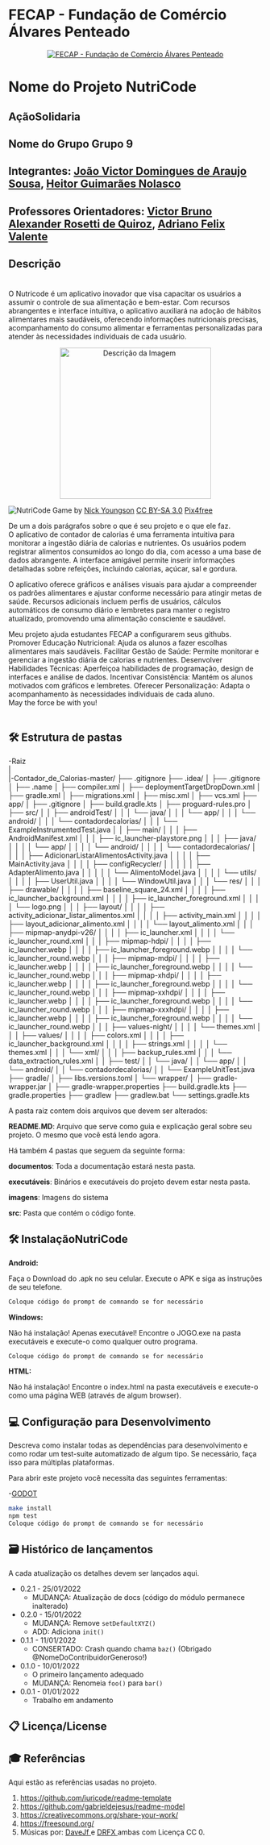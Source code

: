 # FECAP - Fundação de Comércio Álvares Penteado

<p align="center">
<a href= "https://www.fecap.br/"><img src="https://encrypted-tbn0.gstatic.com/images?q=tbn:ANd9GcRhZPrRa89Kma0ZZogxm0pi-tCn_TLKeHGVxywp-LXAFGR3B1DPouAJYHgKZGV0XTEf4AE&usqp=CAU" alt="FECAP - Fundação de Comércio Álvares Penteado" border="0"></a>
</p>

# Nome do Projeto NutriCode
##  AçãoSolidaria
## Nome do Grupo Grupo 9 

## Integrantes: <a href="">João Victor Domingues de Araujo Sousa</a>, <a href="">Heitor Guimarães Nolasco</a>


## Professores Orientadores: <a href="https://www.linkedin.com/in/victorbarq/">Victor Bruno Alexander Rosetti de Quiroz</a>, <a href="https://www.linkedin.com/in/adriano-valente-534576135/">Adriano Felix Valente</a>

## Descrição <p align="center">
  
<br>O Nutricode é um aplicativo inovador que visa capacitar os usuários a assumir o controle de sua alimentação e bem-estar. Com recursos abrangentes e interface intuitiva, o aplicativo auxiliará na adoção de hábitos alimentares mais saudáveis, oferecendo informações nutricionais precisas, acompanhamento do consumo alimentar e ferramentas personalizadas para atender às necessidades individuais de cada usuário.
<br>

<p align="center">
  <img src="" alt="Descrição da Imagem" width="300"/>
</p>
<img src="![alt text](Screenshot_20240524_173526.png) ![alt text](Screenshot_20240524_173320.png) ![alt text](Screenshot_20240524_173456.png)" alt="NutriCode" border="0">
  Game by <a href="http://www.nyphotographic.com/">Nick Youngson</a> <a rel="license" href="https://creativecommons.org/licenses/by-sa/3.0/">CC BY-SA 3.0</a> <a href="http://pix4free.org/">Pix4free</a>
</p>


De um a dois parágrafos sobre o que é seu projeto e o que ele faz.
<br>O aplicativo de contador de calorias é uma ferramenta intuitiva para monitorar a ingestão diária de calorias e nutrientes. Os usuários podem registrar alimentos consumidos ao longo do dia, com acesso a uma base de dados abrangente. A interface amigável permite inserir informações detalhadas sobre refeições, incluindo calorias, açúcar, sal e gordura.

O aplicativo oferece gráficos e análises visuais para ajudar a compreender os padrões alimentares e ajustar conforme necessário para atingir metas de saúde. Recursos adicionais incluem perfis de usuários, cálculos automáticos de consumo diário e lembretes para manter o registro atualizado, promovendo uma alimentação consciente e saudável.
<br>

Meu projeto ajuda estudantes FECAP a configurarem seus githubs.
<br>Promover Educação Nutricional: Ajuda os alunos a fazer escolhas alimentares mais saudáveis.
Facilitar Gestão de Saúde: Permite monitorar e gerenciar a ingestão diária de calorias e nutrientes.
Desenvolver Habilidades Técnicas: Aperfeiçoa habilidades de programação, design de interfaces e análise de dados.
Incentivar Consistência: Mantém os alunos motivados com gráficos e lembretes.
Oferecer Personalização: Adapta o acompanhamento às necessidades individuais de cada aluno.<br>
May the force be with you!
<br><br>

## 🛠 Estrutura de pastas

-Raiz<br>
|<br>
|-Contador_de_Calorias-master/
├── .gitignore
├── .idea/
│   ├── .gitignore
│   ├── .name
│   ├── compiler.xml
│   ├── deploymentTargetDropDown.xml
│   ├── gradle.xml
│   ├── migrations.xml
│   ├── misc.xml
│   ├── vcs.xml
├── app/
│   ├── .gitignore
│   ├── build.gradle.kts
│   ├── proguard-rules.pro
│   ├── src/
│   │   ├── androidTest/
│   │   │   └── java/
│   │   │       └── app/
│   │   │           └── android/
│   │   │               └── contadordecalorias/
│   │   │                   └── ExampleInstrumentedTest.java
│   │   ├── main/
│   │   │   ├── AndroidManifest.xml
│   │   │   ├── ic_launcher-playstore.png
│   │   │   ├── java/
│   │   │   │   └── app/
│   │   │   │       └── android/
│   │   │   │           └── contadordecalorias/
│   │   │   │               ├── AdicionarListarAlimentosActivity.java
│   │   │   │               ├── MainActivity.java
│   │   │   │               ├── configRecycler/
│   │   │   │               │   ├── AdapterAlimento.java
│   │   │   │               │   └── AlimentoModel.java
│   │   │   │               └── utils/
│   │   │   │                   ├── UserUtil.java
│   │   │   │                   └── WindowUtil.java
│   │   │   └── res/
│   │   │       ├── drawable/
│   │   │       │   ├── baseline_square_24.xml
│   │   │       │   ├── ic_launcher_background.xml
│   │   │       │   ├── ic_launcher_foreground.xml
│   │   │       │   └── logo.png
│   │   │       ├── layout/
│   │   │       │   ├── activity_adicionar_listar_alimentos.xml
│   │   │       │   ├── activity_main.xml
│   │   │       │   ├── layout_adicionar_alimento.xml
│   │   │       │   └── layout_alimento.xml
│   │   │       ├── mipmap-anydpi-v26/
│   │   │       │   ├── ic_launcher.xml
│   │   │       │   └── ic_launcher_round.xml
│   │   │       ├── mipmap-hdpi/
│   │   │       │   ├── ic_launcher.webp
│   │   │       │   ├── ic_launcher_foreground.webp
│   │   │       │   └── ic_launcher_round.webp
│   │   │       ├── mipmap-mdpi/
│   │   │       │   ├── ic_launcher.webp
│   │   │       │   ├── ic_launcher_foreground.webp
│   │   │       │   └── ic_launcher_round.webp
│   │   │       ├── mipmap-xhdpi/
│   │   │       │   ├── ic_launcher.webp
│   │   │       │   ├── ic_launcher_foreground.webp
│   │   │       │   └── ic_launcher_round.webp
│   │   │       ├── mipmap-xxhdpi/
│   │   │       │   ├── ic_launcher.webp
│   │   │       │   ├── ic_launcher_foreground.webp
│   │   │       │   └── ic_launcher_round.webp
│   │   │       ├── mipmap-xxxhdpi/
│   │   │       │   ├── ic_launcher.webp
│   │   │       │   ├── ic_launcher_foreground.webp
│   │   │       │   └── ic_launcher_round.webp
│   │   │       ├── values-night/
│   │   │       │   └── themes.xml
│   │   │       ├── values/
│   │   │       │   ├── colors.xml
│   │   │       │   ├── ic_launcher_background.xml
│   │   │       │   ├── strings.xml
│   │   │       │   └── themes.xml
│   │   │       └── xml/
│   │   │           ├── backup_rules.xml
│   │   │           └── data_extraction_rules.xml
│   │   ├── test/
│   │       └── java/
│   │           └── app/
│   │               └── android/
│   │                   └── contadordecalorias/
│   │                       └── ExampleUnitTest.java
├── gradle/
│   ├── libs.versions.toml
│   └── wrapper/
│       ├── gradle-wrapper.jar
│       ├── gradle-wrapper.properties
├── build.gradle.kts
├── gradle.properties
├── gradlew
├── gradlew.bat
└── settings.gradle.kts
<br>

A pasta raiz contem dois arquivos que devem ser alterados:

<b>README.MD</b>: Arquivo que serve como guia e explicação geral sobre seu projeto. O mesmo que você está lendo agora.

Há também 4 pastas que seguem da seguinte forma:

<b>documentos</b>: Toda a documentação estará nesta pasta.

<b>executáveis</b>: Binários e executáveis do projeto devem estar nesta pasta.

<b>imagens</b>: Imagens do sistema

<b>src</b>: Pasta que contém o código fonte.

## 🛠 InstalaçãoNutriCode

<b>Android:</b>

Faça o Download do .apk no seu celular.
Execute o APK e siga as instruções de seu telefone.

```sh
Coloque código do prompt de comnando se for necessário
```

<b>Windows:</b>

Não há instalação! Apenas executável!
Encontre o JOGO.exe na pasta executáveis e execute-o como qualquer outro programa.

```sh
Coloque código do prompt de comnando se for necessário
```

<b>HTML:</b>

Não há instalação!
Encontre o index.html na pasta executáveis e execute-o como uma página WEB (através de algum browser).

## 💻 Configuração para Desenvolvimento

Descreva como instalar todas as dependências para desenvolvimento e como rodar um test-suite automatizado de algum tipo. Se necessário, faça isso para múltiplas plataformas.

Para abrir este projeto você necessita das seguintes ferramentas:

-<a href="https://godotengine.org/download">GODOT</a>

```sh
make install
npm test
Coloque código do prompt de comnando se for necessário
```

## 🗃 Histórico de lançamentos

A cada atualização os detalhes devem ser lançados aqui.

* 0.2.1 - 25/01/2022
    * MUDANÇA: Atualização de docs (código do módulo permanece inalterado)
* 0.2.0 - 15/01/2022
    * MUDANÇA: Remove `setDefaultXYZ()`
    * ADD: Adiciona `init()`
* 0.1.1 - 11/01/2022
    * CONSERTADO: Crash quando chama `baz()` (Obrigado @NomeDoContribuidorGeneroso!)
* 0.1.0 - 10/01/2022
    * O primeiro lançamento adequado
    * MUDANÇA: Renomeia `foo()` para `bar()`
* 0.0.1 - 01/01/2022
    * Trabalho em andamento

## 📋 Licença/License


## 🎓 Referências

Aqui estão as referências usadas no projeto.

1. <https://github.com/iuricode/readme-template>
2. <https://github.com/gabrieldejesus/readme-model>
3. <https://creativecommons.org/share-your-work/>
4. <https://freesound.org/>
5. Músicas por: <a href="https://freesound.org/people/DaveJf/sounds/616544/"> DaveJf </a> e <a href="https://freesound.org/people/DRFX/sounds/338986/"> DRFX </a> ambas com Licença CC 0.
